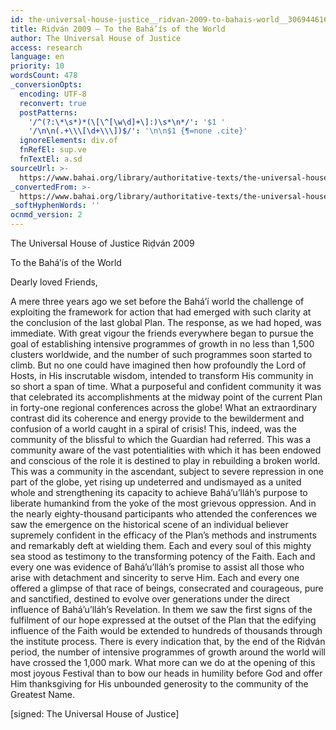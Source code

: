 ```yaml
---
id: the-universal-house-justice__ridvan-2009-to-bahais-world__3069446166__en
title: Riḍván 2009 – To the Bahá’ís of the World
author: The Universal House of Justice
access: research
language: en
priority: 10
wordsCount: 478
_conversionOpts:
  encoding: UTF-8
  reconvert: true
  postPatterns:
    '/^(?:\*\s*)*(\[\^[\w\d]+\]:)\s*\n*/': '$1 '
    '/\n\n(.+\\\[\d+\\\])$/': '\n\n$1 {¶=none .cite}'
  ignoreElements: div.of
  fnRefEl: sup.ve
  fnTextEl: a.sd
sourceUrl: >-
  https://www.bahai.org/library/authoritative-texts/the-universal-house-of-justice/messages/20090421_001/20090421_001.xhtml
_convertedFrom: >-
  https://www.bahai.org/library/authoritative-texts/the-universal-house-of-justice/messages/20090421_001/20090421_001.xhtml
_softHyphenWords: ''
ocnmd_version: 2
---
```

The Universal House of Justice
Riḍván 2009

To the Bahá’ís of the World

Dearly loved Friends,

A mere three years ago we set before the Bahá’í world the challenge of exploiting the framework for action that had emerged with such clarity at the conclusion of the last global Plan. The response, as we had hoped, was immediate. With great vigour the friends everywhere began to pursue the goal of establishing intensive programmes of growth in no less than 1,500 clusters worldwide, and the number of such programmes soon started to climb. But no one could have imagined then how profoundly the Lord of Hosts, in His inscrutable wisdom, intended to transform His community in so short a span of time. What a purposeful and confident community it was that celebrated its accomplishments at the midway point of the current Plan in forty-one regional conferences across the globe! What an extraordinary contrast did its coherence and energy provide to the bewilderment and confusion of a world caught in a spiral of crisis! This, indeed, was the community of the blissful to which the Guardian had referred. This was a community aware of the vast potentialities with which it has been endowed and conscious of the role it is destined to play in rebuilding a broken world. This was a community in the ascendant, subject to severe repression in one part of the globe, yet rising up undeterred and undismayed as a united whole and strengthening its capacity to achieve Bahá’u’lláh’s purpose to liberate humankind from the yoke of the most grievous oppression. And in the nearly eighty-thousand participants who attended the conferences we saw the emergence on the historical scene of an individual believer supremely confident in the efficacy of the Plan’s methods and instruments and remarkably deft at wielding them. Each and every soul of this mighty sea stood as testimony to the transforming potency of the Faith. Each and every one was evidence of Bahá’u’lláh’s promise to assist all those who arise with detachment and sincerity to serve Him. Each and every one offered a glimpse of that race of beings, consecrated and courageous, pure and sanctified, destined to evolve over generations under the direct influence of Bahá’u’lláh’s Revelation. In them we saw the first signs of the fulfilment of our hope expressed at the outset of the Plan that the edifying influence of the Faith would be extended to hundreds of thousands through the institute process. There is every indication that, by the end of the Riḍván period, the number of intensive programmes of growth around the world will have crossed the 1,000 mark. What more can we do at the opening of this most joyous Festival than to bow our heads in humility before God and offer Him thanksgiving for His unbounded generosity to the community of the Greatest Name.

\[signed: The Universal House of Justice\]
